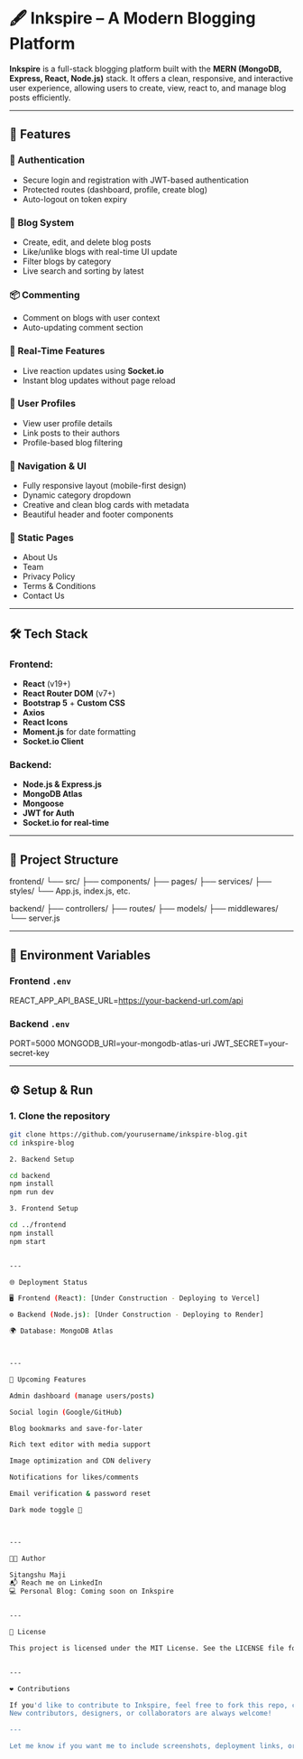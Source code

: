 

# 🖋️ Inkspire – A Modern Blogging Platform

**Inkspire** is a full-stack blogging platform built with the **MERN (MongoDB, Express, React, Node.js)** stack. It offers a clean, responsive, and interactive user experience, allowing users to create, view, react to, and manage blog posts efficiently.

---

## 🚀 Features

### 👥 Authentication
- Secure login and registration with JWT-based authentication
- Protected routes (dashboard, profile, create blog)
- Auto-logout on token expiry

### 📝 Blog System
- Create, edit, and delete blog posts
- Like/unlike blogs with real-time UI update
- Filter blogs by category
- Live search and sorting by latest

### 📦 Commenting
- Comment on blogs with user context
- Auto-updating comment section

### 🔄 Real-Time Features
- Live reaction updates using **Socket.io**
- Instant blog updates without page reload

### 🧑 User Profiles
- View user profile details
- Link posts to their authors
- Profile-based blog filtering

### 🧭 Navigation & UI
- Fully responsive layout (mobile-first design)
- Dynamic category dropdown
- Creative and clean blog cards with metadata
- Beautiful header and footer components

### 📄 Static Pages
- About Us
- Team
- Privacy Policy
- Terms & Conditions
- Contact Us

---

## 🛠️ Tech Stack

### Frontend:
- **React** (v19+)
- **React Router DOM** (v7+)
- **Bootstrap 5** + **Custom CSS**
- **Axios**
- **React Icons**
- **Moment.js** for date formatting
- **Socket.io Client**

### Backend:
- **Node.js & Express.js**
- **MongoDB Atlas**
- **Mongoose**
- **JWT for Auth**
- **Socket.io for real-time**

---

## 📁 Project Structure

frontend/ └── src/ ├── components/ ├── pages/ ├── services/ ├── styles/ └── App.js, index.js, etc.

backend/ ├── controllers/ ├── routes/ ├── models/ ├── middlewares/ └── server.js

---

## 🔐 Environment Variables

### Frontend `.env`

REACT_APP_API_BASE_URL=https://your-backend-url.com/api

### Backend `.env`

PORT=5000 MONGODB_URI=your-mongodb-atlas-uri JWT_SECRET=your-secret-key

---

## ⚙️ Setup & Run

### 1. Clone the repository
```bash
git clone https://github.com/yourusername/inkspire-blog.git
cd inkspire-blog

2. Backend Setup

cd backend
npm install
npm run dev

3. Frontend Setup

cd ../frontend
npm install
npm start


---

🌐 Deployment Status

🖥️ Frontend (React): [Under Construction - Deploying to Vercel]

⚙️ Backend (Node.js): [Under Construction - Deploying to Render]

🌍 Database: MongoDB Atlas



---

🔮 Upcoming Features

Admin dashboard (manage users/posts)

Social login (Google/GitHub)

Blog bookmarks and save-for-later

Rich text editor with media support

Image optimization and CDN delivery

Notifications for likes/comments

Email verification & password reset

Dark mode toggle 🌙



---

👨‍💻 Author

Sitangshu Maji
📬 Reach me on LinkedIn
💻 Personal Blog: Coming soon on Inkspire


---

📝 License

This project is licensed under the MIT License. See the LICENSE file for details.


---

❤️ Contributions

If you'd like to contribute to Inkspire, feel free to fork this repo, create a branch, and open a PR.
New contributors, designers, or collaborators are always welcome!

---

Let me know if you want me to include screenshots, deployment links, or badges (build, license, etc.) in the README.

